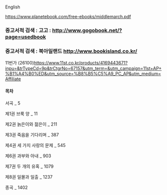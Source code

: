 
# 

English



https://www.planetebook.com/free-ebooks/middlemarch.pdf


### 중고서적 검색 : 고고 : http://www.gogobook.net/?page=usedbook
### 중고서적 검색 : 북아일랜드 http://www.bookisland.co.kr/

11번가 (26100)https://www.11st.co.kr/products/4169443671?inpu=&trTypeCd=9p&trCtgrNo=67157&utm_term=&utm_campaign=11st+AP+%B1%A4%B0%ED&utm_source=%B8%B5%C5%A9_PC_AP&utm_medium=Affiliate


#### 목차

서곡 _ 5

제1권 브룩 양 _ 11

제2권 늙은이와 젊은이 _ 211

제3권 죽음을 기다리며 _ 387

제4권 세 가지 사랑의 문제 _ 545

제6권 과부와 아내 _ 903

제7권 두 개의 유혹 _ 1079

제8권 일몰과 일출 _ 1237

종곡 _ 1402
